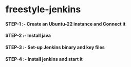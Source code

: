# freestyle-jenkins


#### STEP-1 :- Create an Ubuntu-22 instance and Connect it

#### STEP-2 :-  Install java

#### STEP-3 :-  Set-up Jenkins binary and key files

#### STEP-4 :-  Install jenkins and start it
